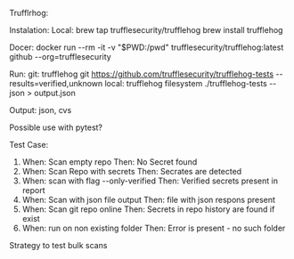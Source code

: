 Trufflrhog:

Instalation:
Local:
brew tap trufflesecurity/trufflehog
brew install trufflehog

Docer:
docker run --rm -it -v "$PWD:/pwd" trufflesecurity/trufflehog:latest github --org=trufflesecurity


Run:
git:
trufflehog git https://github.com/trufflesecurity/trufflehog-tests --results=verified,unknown
local:
trufflehog filesystem ./trufflehog-tests  --json > output.json

Output:
json, cvs

Possible use with pytest?

Test Case:
 
 1) When: Scan empty repo                     Then: No Secret found
 2) When: Scan Repo with secrets              Then: Secrates are detected
 3) When: scan with flag  --only-verified     Then: Verified secrets present in report
 4) When: Scan with  json file output         Then: file with json respons present
 5) When: Scan git repo online                Then: Secrets in repo history are found if exist
 5) When: run on non existing folder          Then: Error is present - no such folder
 

Strategy to test bulk scans